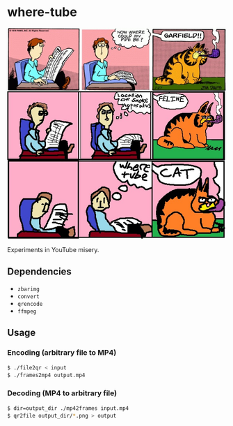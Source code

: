 where-tube
==========

![where tube?](where-tube.jpg)

Experiments in YouTube misery.

## Dependencies

* `zbarimg`
* `convert`
* `qrencode`
* `ffmpeg`

## Usage

### Encoding (arbitrary file to MP4)

```bash
$ ./file2qr < input
$ ./frames2mp4 output.mp4
```

### Decoding (MP4 to arbitrary file)

```bash
$ dir=output_dir ./mp42frames input.mp4
$ qr2file output_dir/*.png > output
```
